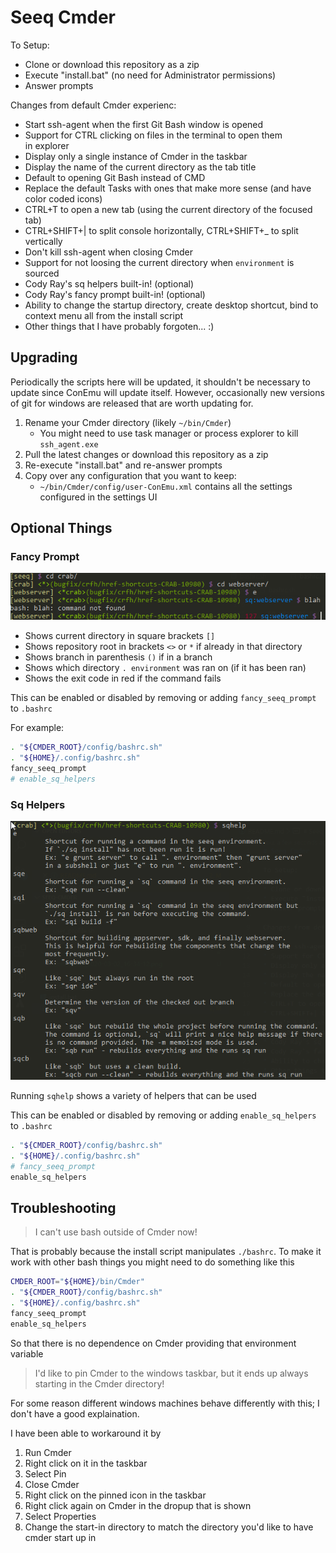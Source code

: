 # Seeq Cmder

To Setup:

* Clone or download this repository as a zip
* Execute "install.bat" (no need for Administrator permissions)
* Answer prompts

Changes from default Cmder experienc:

* Start ssh-agent when the first Git Bash window is opened
* Support for CTRL clicking on files in the terminal to open them in explorer
* Display only a single instance of Cmder in the taskbar
* Display the name of the current directory as the tab title
* Default to opening Git Bash instead of CMD
* Replace the default Tasks with ones that make more sense (and have color coded icons)
* CTRL+T to open a new tab (using the current directory of the focused tab)
* CTRL+SHIFT+| to split console horizontally, CTRL+SHIFT+_ to split vertically
* Don't kill ssh-agent when closing Cmder
* Support for not loosing the current directory when `environment` is sourced
* Cody Ray's sq helpers built-in! (optional)
* Cody Ray's fancy prompt built-in! (optional)
* Ability to change the startup directory, create desktop shortcut, bind to context menu all from the install script
* Other things that I have probably forgoten... :)

## Upgrading

Periodically the scripts here will be updated, it shouldn't be necessary to update since ConEmu will update itself.
However, occasionally new versions of git for windows are released that are worth updating for.

1. Rename your Cmder directory (likely `~/bin/Cmder`)
   * You might need to use task manager or process explorer to kill `ssh_agent.exe`
2. Pull the latest changes or download this repository as a zip
3. Re-execute "install.bat" and re-answer prompts
4. Copy over any configuration that you want to keep:
   * `~/bin/Cmder/config/user-ConEmu.xml` contains all the settings configured in the settings UI

## Optional Things

### Fancy Prompt

![example](img/ConEmu64_2020-03-02_16-34-12.png)

* Shows current directory in square brackets `[]`
* Shows repository root in brackets `<>` or `*` if already in that directory
* Shows branch in parenthesis `()` if in a branch
* Shows which directory `. environment` was ran on (if it has been ran)
* Shows the exit code in red if the command fails

This can be enabled or disabled by removing or adding `fancy_seeq_prompt` to `.bashrc`

For example:

```bash
. "${CMDER_ROOT}/config/bashrc.sh"
. "${HOME}/.config/bashrc.sh"
fancy_seeq_prompt
# enable_sq_helpers
```

### Sq Helpers

![example](img/ConEmu64_2020-03-02_16-45-36.png)

Running `sqhelp` shows a variety of helpers that can be used

This can be enabled or disabled by removing or adding `enable_sq_helpers` to `.bashrc`

```bash
. "${CMDER_ROOT}/config/bashrc.sh"
. "${HOME}/.config/bashrc.sh"
# fancy_seeq_prompt
enable_sq_helpers
```

## Troubleshooting

> I can't use bash outside of Cmder now!

That is probably because the install script manipulates `./bashrc`. To make it work with other bash things you might need to do something like this

```bash
CMDER_ROOT="${HOME}/bin/Cmder"
. "${CMDER_ROOT}/config/bashrc.sh"
. "${HOME}/.config/bashrc.sh"
fancy_seeq_prompt
enable_sq_helpers
```

So that there is no dependence on Cmder providing that environment variable

> I'd like to pin Cmder to the windows taskbar, but it ends up always starting in the Cmder directory!

For some reason different windows machines behave differently with this; I don't have a good explaination.

I have been able to workaround it by

1. Run Cmder
2. Right click on it in the taskbar
3. Select Pin
4. Close Cmder
5. Right click on the pinned icon in the taskbar
6. Right click again on Cmder in the dropup that is shown
7. Select Properties
8. Change the start-in directory to match the directory you'd like to have cmder start up in
